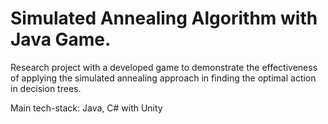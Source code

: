 # Simulated Annealing Algorithm with Java Game.

Research project with a developed game to demonstrate the effectiveness of applying the simulated annealing approach in finding the optimal action in decision trees.

Main tech-stack: Java, C# with Unity
